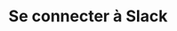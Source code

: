 ---
title: Se connecter à Slack
coll: connecter-des-outils
section: Travailler dans les canaux
order:
published: true
featured: true
menus: docs
---